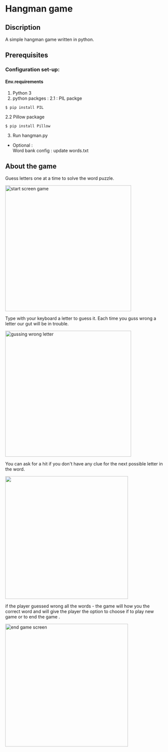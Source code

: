 # Hangman game

## Discription 
 A simple hangman game written in python.

## Prerequisites
### Configuration set-up:
#### Env.requirements
1. Python 3 
2. python packges  :
2.1 : PIL packge
```
$ pip install PIL 
```
2.2 Pillow package
```
$ pip install Pillow
```
3. Run hangman.py

* Optional :  
  Word bank config : update words.txt 

## About the game
 Guess letters one at a time to solve the word puzzle.
 
<img width="400" alt="start screen game" src="https://user-images.githubusercontent.com/43312651/56271354-01870c00-6101-11e9-9616-63904054b503.PNG">

Type with your keyboard a letter to guess it. Each time you guss wrong a letter our gut will be in trouble.

<img width="400" alt="gussing wrong letter" src="https://user-images.githubusercontent.com/43312651/56271391-15327280-6101-11e9-84f3-26ed739cddba.PNG">

You can ask for a hit if you don't have any clue for the next possible letter in the word.

<img width="390" src = "https://user-images.githubusercontent.com/43312651/56271565-7a866380-6101-11e9-8dc1-8f3c5997f3d7.PNG">

if the player guessed wrong all the words - the game will how you the correct word and will give the player the option to choose if to play new game or to end the game .

<img width="390" alt="end game screen" src="https://user-images.githubusercontent.com/43312651/56271724-d4872900-6101-11e9-9752-246818bc33b4.PNG">
